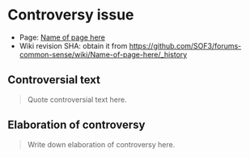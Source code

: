 # Controversy issue
* Page: [Name of page here](../../wiki/Name-of-page-here)
* Wiki revision SHA: obtain it from https://github.com/SOF3/forums-common-sense/wiki/Name-of-page-here/_history

## Controversial text
> Quote controversial text here.

## Elaboration of controversy
> Write down elaboration of controversy here.

<!-- For any more controversy, please post them at the comments below this issue -->
